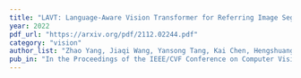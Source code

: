 ```yaml
---
title: "LAVT: Language-Aware Vision Transformer for Referring Image Segmentation"
year: 2022
pdf_url: "https://arxiv.org/pdf/2112.02244.pdf"
category: "vision"
author_list: "Zhao Yang, Jiaqi Wang, Yansong Tang, Kai Chen, Hengshuang Zhao, Philip H.S. Torr"
pub_in: "In the Proceedings of the IEEE/CVF Conference on Computer Vision and Pattern Recognition (CVPR) 2022"
---
```

